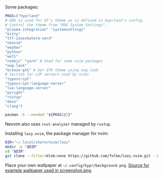 Some packages:
```sh
PKGS=("hyprland"
# KDE is used for QT's theme as is defined in Hyprland's config.
# Control the theme from "KDE System Settings".
"plasma-integration" "systemsettings"
"kitty"
"ttf-iosevkaterm-nerd"
"neovim"
"waybar"
"python"
"wofi"
"nodejs" "yarn" # Used for some nvim packages
"nwg-look"
"breeze-gtk" # Set GTK theme using nwg-look
# Section for LSP servers used by nvim:
"typescript"
"typescript-language-server"
"lua-language-server"
"pyright"
"rustup"
"deno"
"clang")

pacman -S --needed "${PKGS[@]}"
```

Neovim also uses `rust-analyzer` managed by `rustup`.

Installing `lazy.nvim`, the package manager for nvim:
```sh
DIR="~/.local/share/nvim/lazy"
mkdir -p "$DIR"
cd "$DIR"
git clone --filter=blob:none https://github.com/folke/lazy.nvim.git --branch=stable
```

Place your own wallpaper at `~/.config/hypr/background.png`.
[Source for example wallpaper used in screenshot.png](https://github.com/DaringCuteSeal/wallpapers/blob/gh-pages/os/arch-journey/arch-journey-dark.png).
